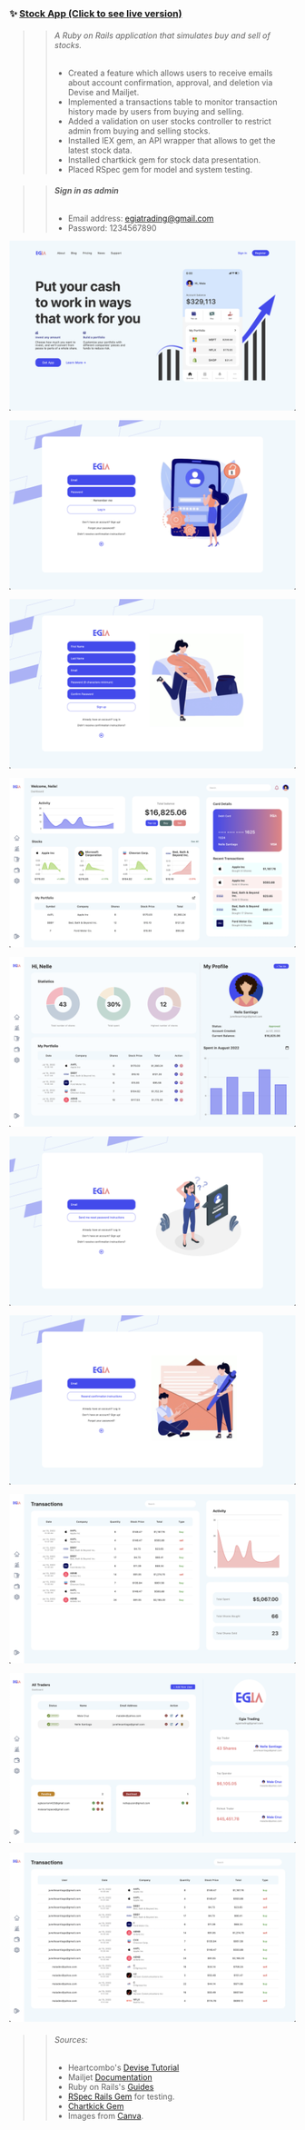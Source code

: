 ### ✨ [Stock App (Click to see live version)](http://egia-trading.herokuapp.com)

>> ###### *A Ruby on Rails application that simulates buy and sell of stocks.*
>> - Created a feature which allows users to receive emails about account confirmation, approval, and deletion via Devise and Mailjet.
>> - Implemented a transactions table to monitor transaction history made by users from buying and selling.
>> - Added a validation on user stocks controller to restrict admin from buying and selling stocks.
>> - Installed IEX gem, an API wrapper that allows to get the latest stock data.
>> - Installed chartkick gem for stock data presentation.
>> - Placed RSpec gem for model and system testing.

>> ###### **Sign in as admin**
>> - Email address: egiatrading@gmail.com
>> - Password: 1234567890

![Home Page](app/assets/images/screenshots/home.png)

![Log In Page](app/assets/images/screenshots/login.png)

![Sign Up Page](app/assets/images/screenshots/register.png)

![Dashboard](app/assets/images/screenshots/dashboard.png)

![Portfolio Page](app/assets/images/screenshots/portfoliio.png) 

![Forgot Password Page](app/assets/images/screenshots/forgot.png)

![Resend Email Page](app/assets/images/screenshots/resend.png)

![Transactions Page](app/assets/images/screenshots/transactions.png) 

![Admin Dashboard](app/assets/images/screenshots/admindashboard.png) 

![All Transactions](app/assets/images/screenshots/alltransactions.png) 

>> ###### Sources:
>> - Heartcombo's [Devise Tutorial](https://github.com/heartcombo/devise)
>> - Mailjet [Documentation](https://dev.mailjet.com)
>> - Ruby on Rails's [Guides](https://guides.rubyonrails.org/v6.1/)
>> - [RSpec Rails Gem](https://github.com/rspec/rspec-rails) for testing.
>> - [Chartkick Gem](https://chartkick.com)
>> - Images from [Canva](https://www.canva.com).
